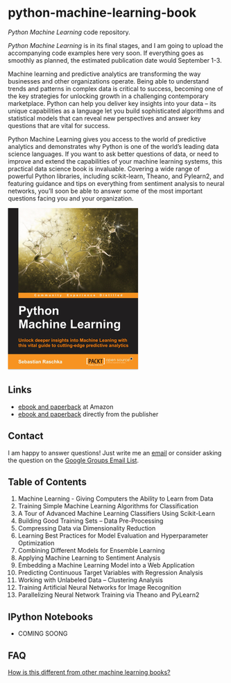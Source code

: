 # python-machine-learning-book

*Python Machine Learning* code repository.

*Python Machine Learning* is in its final stages, and I am going to upload the accompanying code examples here
very soon. If everything goes as smoothly as planned, the estimated publication date would September 1-3.


Machine learning and predictive analytics are transforming the way businesses and other organizations operate. Being able to understand trends and patterns in complex data is critical to success, becoming one of the key strategies for unlocking growth in a challenging contemporary marketplace. Python can help you deliver key insights into your data – its unique capabilities as a language let you build sophisticated algorithms and statistical models that can reveal new perspectives and answer key questions that are vital for success.

Python Machine Learning gives you access to the world of predictive analytics and demonstrates why Python is one of the world’s leading data science languages. If you want to ask better questions of data, or need to improve and extend the capabilities of your machine learning systems, this practical data science book is invaluable. Covering a wide range of powerful Python libraries, including scikit-learn, Theano, and Pylearn2, and featuring guidance and tips on everything from sentiment analysis to neural networks, you’ll soon be able to answer some of the most important questions facing you and your organization.

![](./images/cover_1.png)

## Links

- [ebook and paperback](http://www.amazon.com/Python-Machine-Learning-Sebastian-Raschka/dp/1783555130/ref=sr_1_2?ie=UTF8&qid=1437754343&sr=8-2&keywords=python+machine+learning+essentials) at Amazon
- [ebook and paperback](https://www.packtpub.com/big-data-and-business-intelligence/python-machine-learning) directly from the publisher

## Contact

I am happy to answer questions! Just write me an [email](mailto:mail@sebastianraschka.com)
or consider asking the question on the [Google Groups Email List](https://groups.google.com/forum/#!forum/python-machine-learning-book).

## Table of Contents

1. Machine Learning - Giving Computers the Ability to Learn from Data
2. Training Simple Machine Learning Algorithms for Classification
3. A Tour of Advanced Machine Learning Classifiers Using Scikit-Learn
4. Building Good Training Sets – Data Pre-Processing
5. Compressing Data via Dimensionality Reduction
6. Learning Best Practices for Model Evaluation and Hyperparameter Optimization
7. Combining Different Models for Ensemble Learning
8. Applying Machine Learning to Sentiment Analysis
9. Embedding a Machine Learning Model into a Web Application
10. Predicting Continuous Target Variables with Regression Analysis
11. Working with Unlabeled Data – Clustering Analysis  
12. Training Artificial Neural Networks for Image Recognition
13. Parallelizing Neural Network Training via Theano and PyLearn2


## IPython Notebooks

- COMING SOONG

## FAQ

[How is this different from other machine learning books?](./faq/different.md)
